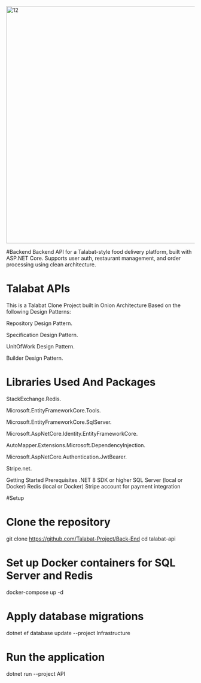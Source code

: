 <img width="1211" height="634" alt="12" src="https://github.com/user-attachments/assets/dbfbe2c2-03f6-4069-9bd7-e230d262b6ae" />

#Backend
Backend API for a Talabat-style food delivery platform, built with ASP.NET Core. Supports user auth, restaurant management, and order processing using clean architecture.

# Talabat APIs
This is a Talabat Clone Project built in Onion Architecture Based on the following Design Patterns:

Repository Design Pattern.

Specification Design Pattern.

UnitOfWork Design Pattern.

Builder Design Pattern.

# Libraries Used And Packages
StackExchange.Redis.

Microsoft.EntityFrameworkCore.Tools.

Microsoft.EntityFrameworkCore.SqlServer.

Microsoft.AspNetCore.Identity.EntityFrameworkCore.

AutoMapper.Extensions.Microsoft.DependencyInjection.

Microsoft.AspNetCore.Authentication.JwtBearer.

Stripe.net.

Getting Started
Prerequisites
.NET 8 SDK or higher
SQL Server (local or Docker)
Redis (local or Docker)
Stripe account for payment integration

#Setup
# Clone the repository
git clone https://github.com/Talabat-Project/Back-End
cd talabat-api
# Set up Docker containers for SQL Server and Redis
docker-compose up -d
# Apply database migrations
dotnet ef database update --project Infrastructure
# Run the application
dotnet run --project API
